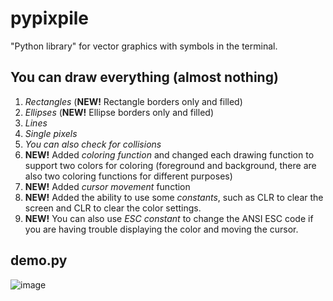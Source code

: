 # pypixpile
"Python library" for vector graphics with symbols in the terminal.

## You can draw everything (almost nothing)
1. *Rectangles* (**NEW!** Rectangle borders only and filled)
2. *Ellipses* (**NEW!** Ellipse borders only and filled)
3. *Lines*
4. *Single pixels*
5. *You can also check for collisions*
6. **NEW!** Added *coloring function* and changed each drawing function to support two colors for coloring (foreground and background, there are also two coloring functions for different purposes)
7. **NEW!** Added *cursor movement* function
8. **NEW!** Added the ability to use some *constants*, such as CLR to clear the screen and CLR to clear the color settings.
9. **NEW!** You can also use *ESC constant* to change the ANSI ESC code if you are having trouble displaying the color and moving the cursor.

## demo.py
![image](https://github.com/YarnikeyZ/pypixpile/assets/83335375/974f0daa-183e-4b20-83a6-08929cce7a86)
